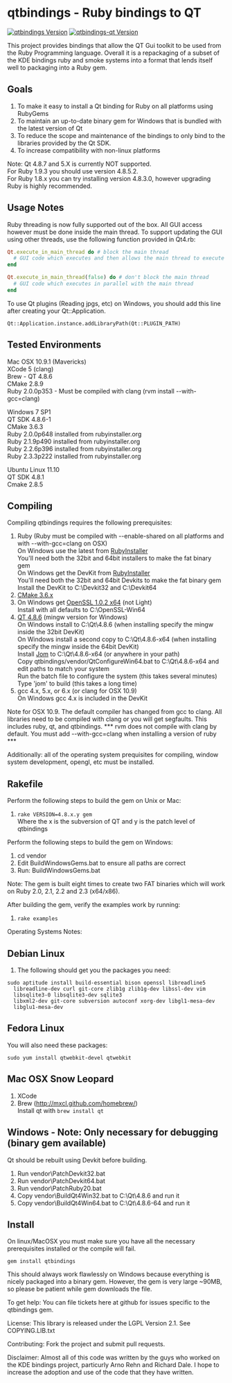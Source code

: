 # qtbindings - Ruby bindings to QT

[![qtbindings Version](https://badge.fury.io/rb/qtbindings.svg)](https://badge.fury.io/rb/qtbindings)
[![qtbindings-qt Version](https://badge.fury.io/rb/qtbindings-qt.svg)](https://badge.fury.io/rb/qtbindings-qt)

This project provides bindings that allow the QT Gui toolkit to be used from the
Ruby Programming language. Overall it is a repackaging of a subset of the KDE
bindings ruby and smoke systems into a format that lends itself well to
packaging into a Ruby gem.

Goals
-----
1.  To make it easy to install a Qt binding for Ruby on all platforms using RubyGems
2.  To maintain an up-to-date binary gem for Windows that is bundled with the latest version of Qt
3.  To reduce the scope and maintenance of the bindings to only bind to the libraries provided by the Qt SDK.
4.  To increase compatibility with non-linux platforms

Note: Qt 4.8.7 and 5.X is currently NOT supported.  
For Ruby 1.9.3 you should use version 4.8.5.2.  
For Ruby 1.8.x you can try installing version 4.8.3.0, however upgrading Ruby is highly recommended.  

Usage Notes
------------
Ruby threading is now fully supported out of the box. All GUI access however must be done
inside the main thread. To support updating the GUI using other threads, use the following function
provided in Qt4.rb:

```ruby
Qt.execute_in_main_thread do # block the main thread
  # GUI code which executes and then allows the main thread to execute
end

Qt.execute_in_main_thread(false) do # don't block the main thread
  # GUI code which executes in parallel with the main thread
end
```

To use Qt plugins (Reading jpgs, etc) on Windows, you should add this line after creating your Qt::Application.

    Qt::Application.instance.addLibraryPath(Qt::PLUGIN_PATH)

Tested Environments
--------------------
Mac OSX 10.9.1 (Mavericks)  
XCode 5 (clang)  
Brew - QT 4.8.6  
CMake 2.8.9  
Ruby 2.0.0p353 - Must be compiled with clang (rvm install <version> --with-gcc=clang)  

Windows 7 SP1  
QT SDK 4.8.6-1  
CMake 3.6.3  
Ruby 2.0.0p648 installed from rubyinstaller.org  
Ruby 2.1.9p490 installed from rubyinstaller.org  
Ruby 2.2.6p396 installed from rubyinstaller.org  
Ruby 2.3.3p222 installed from rubyinstaller.org  

Ubuntu Linux 11.10  
QT SDK 4.8.1  
Cmake 2.8.5  

Compiling
---------
Compiling qtbindings requires the following prerequisites:

1.  Ruby (Ruby must be compiled with --enable-shared on all platforms and with --with-gcc=clang on OSX)  
    On Windows use the latest from [RubyInstaller](http://rubyinstaller.org/downloads/)  
    You'll need both the 32bit and 64bit installers to make the fat binary gem  
    On Windows get the DevKit from [RubyInstaller](http://rubyinstaller.org/downloads/)  
    You'll need both the 32bit and 64bit Devkits to make the fat binary gem  
    Install the DevKit to C:\Devkit32 and C:\Devkit64  
2.  [CMake 3.6.x](https://cmake.org/download)
3.  On Windows get [OpenSSL 1.0.2 x64](http://slproweb.com/products/Win32OpenSSL.html) (not Light)  
    Install with all defaults to C:\OpenSSL-Win64  
4.  [QT 4.8.6](https://download.qt.io/official_releases/qt/4.8/4.8.6/) (mingw version for Windows)  
    On Windows install to C:\Qt\4.8.6 (when installing specify the mingw inside the 32bit DevKit)  
    On Windows install a second copy to C:\Qt\4.8.6-x64 (when installing specify the mingw inside the 64bit DevKit)  
    Install [Jom](https://wiki.qt.io/Jom) to C:\Qt\4.8.6-x64 (or anywhere in your path)  
    Copy qtbindings/vendor/QtConfigureWin64.bat to C:\Qt\4.8.6-x64 and edit paths to match your system  
    Run the batch file to configure the system (this takes several minutes)  
    Type 'jom' to build (this takes a long time)  
5.  gcc 4.x, 5.x, or 6.x (or clang for OSX 10.9)  
    On Windows gcc 4.x is included in the DevKit  

Note for OSX 10.9.  The default compiler has changed from gcc to clang.   All libraries need to be compiled with clang or you will get segfaults.  This includes ruby, qt, and qtbindings.  *** rvm does not compile with clang by default.  You must add --with-gcc=clang when installing a version of ruby ***

Additionally: all of the operating system prequisites for compiling, window system development, opengl, etc must be installed.

Rakefile
--------
Perform the following steps to build the gem on Unix or Mac:

1. `rake VERSION=4.8.x.y gem`  
    Where the x is the subversion of QT and y is the patch level of qtbindings

Perform the following steps to build the gem on Windows:

1. cd vendor
2. Edit BuildWindowsGems.bat to ensure all paths are correct
3. Run: BuildWindowsGems.bat

Note: The gem is built eight times to create two FAT binaries which will work on Ruby 2.0, 2.1, 2.2 and 2.3 (x64/x86).

After building the gem, verify the examples work by running:

1. `rake examples`

Operating Systems Notes:

Debian Linux
------------

1. The following should get you the packages you need:

```
sudo aptitude install build-essential bison openssl libreadline5
  libreadline-dev curl git-core zlib1g zlib1g-dev libssl-dev vim
  libsqlite3-0 libsqlite3-dev sqlite3
  libxml2-dev git-core subversion autoconf xorg-dev libgl1-mesa-dev
  libglu1-mesa-dev
```

Fedora Linux
------------

You will also need these packages:
```
sudo yum install qtwebkit-devel qtwebkit
```

Mac OSX Snow Leopard
-----------------------

1. XCode
2. Brew (http://mxcl.github.com/homebrew/)  
   Install qt with `brew install qt`

Windows - Note: Only necessary for debugging (binary gem available)
--------
Qt should be rebuilt using Devkit before building.

1. Run vendor\PatchDevkit32.bat
2. Run vendor\PatchDevkit64.bat
3. Run vendor\PatchRuby20.bat
4. Copy vendor\BuildQt4Win32.bat to C:\Qt\4.8.6 and run it
5. Copy vendor\BuildQt4Win64.bat to C:\Qt\4.8.6-64 and run it

Install
------
On linux/MacOSX you must make sure you have all the necessary prerequisites
installed or the compile will fail.

    gem install qtbindings

This should always work flawlessly on Windows because everything is nicely packaged into a binary gem. However, the gem is very large ~90MB, so please be patient while gem downloads the file.

To get help:
You can file tickets here at github for issues specific to the qtbindings gem.

License:
This library is released under the LGPL Version 2.1.
See COPYING.LIB.txt

Contributing:
Fork the project and submit pull requests.

Disclaimer:
Almost all of this code was written by the guys who worked on the KDE bindings project, particurly Arno Rehn and Richard Dale. I hope to increase the adoption and use of the code that they have written.

